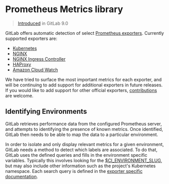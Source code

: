 # Prometheus Metrics library

> [Introduced](https://gitlab.com/gitlab-org/gitlab-ce/merge_requests/8935) in GitLab 9.0

GitLab offers automatic detection of select [Prometheus exporters](https://prometheus.io/docs/instrumenting/exporters/). Currently supported exporters are:

- [Kubernetes](kubernetes.md)
- [NGINX](nginx.md)
- [NGINX Ingress Controller](nginx_ingress.md)
- [HAProxy](haproxy.md)
- [Amazon Cloud Watch](cloudwatch.md)

We have tried to surface the most important metrics for each exporter, and will be continuing to add support for additional exporters in future releases. If you would like to add support for other official exporters, [contributions](#adding-to-the-library) are welcome.

## Identifying Environments

GitLab retrieves performance data from the configured Prometheus server, and attempts to identifying the presence of known metrics. Once identified, GitLab then needs to be able to map the data to a particular environment.

In order to isolate and only display relevant metrics for a given environment, GitLab needs a method to detect which labels are associated. To do that,
GitLab uses the defined queries and fills in the environment specific variables. Typically this involves looking for the [$CI_ENVIRONMENT_SLUG](../../../../ci/variables/README.md#predefined-variables-environment-variables), but may also include other information such as the project's Kubernetes namespace. Each search query is defined in the [exporter specific documentation](#prometheus-metrics-library).
